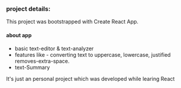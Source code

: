 ### project details:
This project was bootstrapped with Create React App.
#### about app 
- basic text-editor & text-analyzer
- features like - converting text to uppercase, lowercase, justified removes-extra-space.
- text-Summary

It's just an personal project which was developed while learing React

